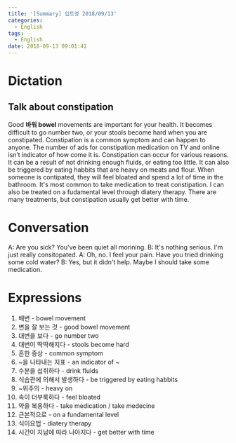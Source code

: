 ```yaml
---
title: '[Summary] 입트영 2018/09/13'
categories:
  - English
tags:
  - English
date: 2018-09-13 09:01:41
---
```


# Dictation

## Talk about constipation

Good **바워 bowel** movements are important for your health. It becomes difficult to go number two, or your stools become hard when you are constipated. Constipation is a common symptom and can happen to anyone. The number of ads for constipation medication on TV and online isn’t indicator of how come it is. Constipation can occur for various reasons. It can be a result of not drinking enough fluids, or eating too little. It can also be triggered by eating habbits that are heavy on meats and flour. When someone is contipated, they will feel bloated and spend a lot of time in the bathroom. It's most common to take medication to treat constipation. I can also be treated on a fudamental level through diatery therapy. There are many treatments, but constipation usually get better with time.
​

# Conversation

A: Are you sick? You've been quiet all morining.
B: It's nothing serious. I'm just really consitopated.
A: Oh, no. I feel your pain. Have you tried drinking some cold water?
B: Yes, but it didn't help. Maybe I should take some medication.

# Expressions

1. 배변 - bowel movement
2. 변을 잘 보는 것 - good bowel movement
3. 대변을 보다 - go number two
4. 대변이 딱딱해지다 - stools become hard
5. 흔한 증상 - common symptom
6. ~을 나타내는 지표 - an indicator of ~
7. 수분을 섭취하다 - drink fluids
8. 식습관에 의해서 발생하다 - be triggered by eating habbits
9. ~위주의 - heavy on
10. 속이 더부룩하다 - feel bloated
11. 약을 복용하다 - take medication / take medecine
12. 근본적으로 - on a fundamental level
13. 식이요법 - diatery therapy
14. 시간이 지남에 따라 나아지다 - get better with time